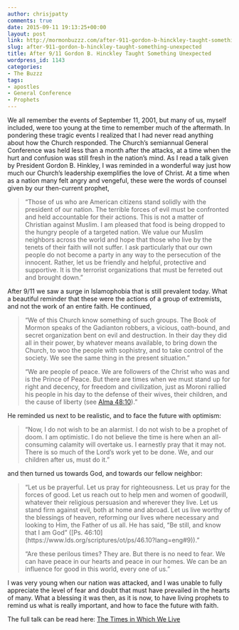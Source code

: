 ```yaml
---
author: chrisjpatty
comments: true
date: 2015-09-11 19:13:25+00:00
layout: post
link: http://mormonbuzzz.com/after-911-gordon-b-hinckley-taught-something-unexpected/
slug: after-911-gordon-b-hinckley-taught-something-unexpected
title: After 9/11 Gordon B. Hinckley Taught Something Unexpected
wordpress_id: 1143
categories:
- The Buzzz
tags:
- apostles
- General Conference
- Prophets
---
```


We all remember the events of September 11, 2001, but many of us, myself included, were too young at the time to remember much of the aftermath. In pondering these tragic events I realized that I had never read anything about how the Church responded. The Church’s semiannual General Conference was held less than a month after the attacks, at a time when the hurt and confusion was still fresh in the nation’s mind. As I read a talk given by President Gordon B. Hinkley, I was reminded in a wonderful way just how much our Church’s leadership exemplifies the love of Christ. At a time when as a nation many felt angry and vengeful, these were the words of counsel given by our then-current prophet,


<blockquote>“Those of us who are American citizens stand solidly with the president of our nation. The terrible forces of evil must be confronted and held accountable for their actions. This is not a matter of Christian against Muslim. I am pleased that food is being dropped to the hungry people of a targeted nation. We value our Muslim neighbors across the world and hope that those who live by the tenets of their faith will not suffer. I ask particularly that our own people do not become a party in any way to the persecution of the innocent. Rather, let us be friendly and helpful, protective and supportive. It is the terrorist organizations that must be ferreted out and brought down.”</blockquote>


After 9/11 we saw a surge in Islamophobia that is still prevalent today. What a beautiful reminder that these were the actions of a group of extremists, and not the work of an entire faith. He continued, 


<blockquote>“We of this Church know something of such groups. The Book of Mormon speaks of the Gadianton robbers, a vicious, oath-bound, and secret organization bent on evil and destruction. In their day they did all in their power, by whatever means available, to bring down the Church, to woo the people with sophistry, and to take control of the society. We see the same thing in the present situation.”

“We are people of peace. We are followers of the Christ who was and is the Prince of Peace. But there are times when we must stand up for right and decency, for freedom and civilization, just as Moroni rallied his people in his day to the defense of their wives, their children, and the cause of liberty (see [Alma 48:10](https://www.lds.org/scriptures/bofm/alma/48.10?lang=eng#9)).”</blockquote>


He reminded us next to be realistic, and to face the future with optimism:


<blockquote>“Now, I do not wish to be an alarmist. I do not wish to be a prophet of doom. I am optimistic. I do not believe the time is here when an all-consuming calamity will overtake us. I earnestly pray that it may not. There is so much of the Lord’s work yet to be done. We, and our children after us, must do it.”</blockquote>


and then turned us towards God, and towards our fellow neighbor:


<blockquote>“Let us be prayerful. Let us pray for righteousness. Let us pray for the forces of good. Let us reach out to help men and women of goodwill, whatever their religious persuasion and wherever they live. Let us stand firm against evil, both at home and abroad. Let us live worthy of the blessings of heaven, reforming our lives where necessary and looking to Him, the Father of us all. He has said, “Be still, and know that I am God” ([Ps. 46:10](https://www.lds.org/scriptures/ot/ps/46.10?lang=eng#9)).”

“Are these perilous times? They are. But there is no need to fear. We can have peace in our hearts and peace in our homes. We can be an influence for good in this world, every one of us.”</blockquote>


I was very young when our nation was attacked, and I was unable to fully appreciate the level of fear and doubt that must have prevailed in the hearts of many. What a blessing it was then, as it is now, to have living prophets to remind us what is really important, and how to face the future with faith.

The full talk can be read here: [The Times in Which We Live](https://www.lds.org/general-conference/2001/10/the-times-in-which-we-live?lang=eng)
